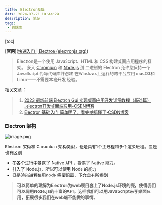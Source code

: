 ```yaml
---
title: Electron基础
date: 2024-07-21 19:44:29
description: 笔记
tags:
 - 前端库
---
```


[toc]

[**官网**]([快速入门 | Electron (electronjs.org)](https://www.electronjs.org/zh/docs/latest/tutorial/quick-start))

> Electron是一个使用 JavaScript、HTML 和 CSS 构建桌面应用程序的框架。 嵌入 [Chromium](https://www.chromium.org/) 和 [Node.js](https://nodejs.org/) 到 二进制的 Electron 允许您保持一个 JavaScript 代码代码库并创建 在Windows上运行的跨平台应用 macOS和Linux——不需要本地开发 经验。

相关文章：

> 1. [2023 最新前端 Electron Gui 实现桌面应用开发详细教程（基础篇）_electron开发桌面端应用-CSDN博客](https://blog.csdn.net/qq_47452807/article/details/129292227)
> 2. [Electron 基础入门 简单明了，看完啥都懂了-CSDN博客](https://blog.csdn.net/qq_39235055/article/details/111995373)

### Electron 架构

![image.png](https://i-blog.csdnimg.cn/blog_migrate/e25131310a62c322fa83bd527aee62a6.png)

Electron 架构和 Chromium 架构类似，也是具有1个主进程和多个渲染进程。但是也有区别

- 在各个进行中暴露了 Native API ，提供了 Native 能力。
- 引入了 Node.js，所以可以使用 Node 的能力
- 但是渲染进程使用node 需要配置，下文会有所提到

> **可以简单的理解为Electron为web项目套上了Node.js环境的壳，使得我们可以调用Node.js的丰富的API。这样我们可以用JavaScript来写桌面应用，拓展很多我们在web端不能做的事情。**
